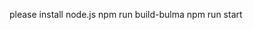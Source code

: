 please install node.js
npm run build-bulma
npm run start
<!-- =========================================== -->